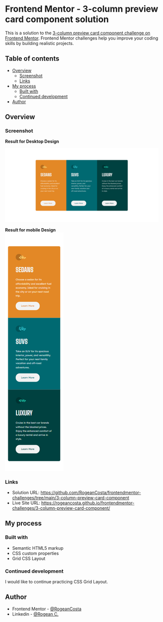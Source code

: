 # Frontend Mentor - 3-column preview card component solution

This is a solution to the [3-column preview card component challenge on Frontend Mentor](https://www.frontendmentor.io/challenges/3column-preview-card-component-pH92eAR2-). Frontend Mentor challenges help you improve your coding skills by building realistic projects.

## Table of contents

- [Overview](#overview)
  - [Screenshot](#screenshot)
  - [Links](#links)
- [My process](#my-process)
  - [Built with](#built-with)
  - [Continued development](#continued-development)
- [Author](#author)

## Overview

### Screenshot

**Result for Desktop Design**

![](./design/3-column-preview-card-component-desktop-solution.PNG)

**Result for mobile Design** </br>
![](./design/3-column-preview-card-component-mobile-solution.PNG)

### Links

- Solution URL: https://github.com/RogeanCosta/frontendmentor-challenges/tree/main/3-column-preview-card-component
- Live Site URL: https://rogeancosta.github.io/frontendmentor-challenges/3-column-preview-card-component/

## My process

### Built with

- Semantic HTML5 markup
- CSS custom properties
- Grid CSS Layout

### Continued development

I would like to continue practicing CSS Grid Layout.

## Author

- Frontend Mentor - [@RogeanCosta](https://www.frontendmentor.io/profile/RogeanCosta)
- Linkedin - [@Rogean C.](https://www.linkedin.com/in/rogean-c-884a01b8)
